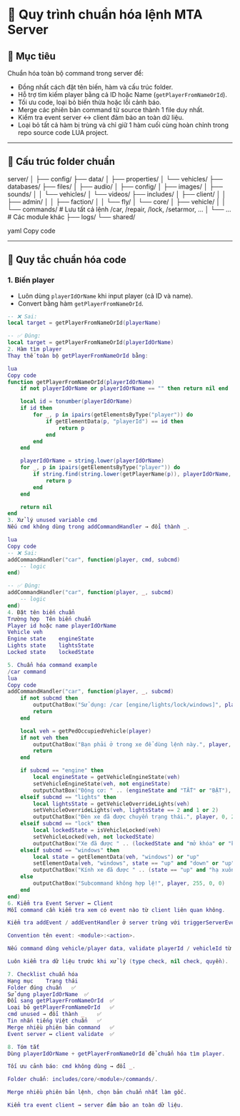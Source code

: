 # 📘 Quy trình chuẩn hóa lệnh MTA Server

## 🎯 Mục tiêu

Chuẩn hóa toàn bộ command trong server để:

- Đồng nhất cách đặt tên biến, hàm và cấu trúc folder.
- Hỗ trợ tìm kiếm player bằng cả ID hoặc Name (`getPlayerFromNameOrId`).
- Tối ưu code, loại bỏ biến thừa hoặc lỗi cảnh báo.
- Merge các phiên bản command từ source thành 1 file duy nhất.
- Kiểm tra event server ↔ client đảm bảo an toàn dữ liệu.
- Loại bỏ tất cả hàm bị trùng và chỉ giữ 1 hàm cuối cùng hoàn chỉnh trong repo source code LUA project.

---

## 📂 Cấu trúc folder chuẩn

server/
│
├── config/
├── data/
│ ├── properties/
│ └── vehicles/
├── databases/
├── files/
│ ├── audio/
│ ├── config/
│ ├── images/
│ ├── sounds/
│ │ └── vehicles/
│ └── videos/
├── includes/
│ ├── client/
│ │ ├── admin/
│ │ ├── faction/
│ │ └── fly/
│ └── core/
│ ├── vehicle/
│ │ └── commands/ # Lưu tất cả lệnh /car, /repair, /lock, /setarmor, ...
│ └── ... # Các module khác
├── logs/
└── shared/

yaml
Copy code

---

## 📐 Quy tắc chuẩn hóa code

### 1. Biến player

- Luôn dùng `playerIdOrName` khi input player (cả ID và name).
- Convert bằng hàm `getPlayerFromNameOrId`.

```lua
-- ❌ Sai:
local target = getPlayerFromNameOrId(playerName)

-- ✅ Đúng:
local target = getPlayerFromNameOrId(playerIdOrName)
2. Hàm tìm player
Thay thế toàn bộ getPlayerFromNameOrId bằng:

lua
Copy code
function getPlayerFromNameOrId(playerIdOrName)
    if not playerIdOrName or playerIdOrName == "" then return nil end

    local id = tonumber(playerIdOrName)
    if id then
        for _, p in ipairs(getElementsByType("player")) do
            if getElementData(p, "playerId") == id then
                return p
            end
        end
    end

    playerIdOrName = string.lower(playerIdOrName)
    for _, p in ipairs(getElementsByType("player")) do
        if string.find(string.lower(getPlayerName(p)), playerIdOrName, 1, true) then
            return p
        end
    end

    return nil
end
3. Xử lý unused variable cmd
Nếu cmd không dùng trong addCommandHandler → đổi thành _.

lua
Copy code
-- ❌ Sai:
addCommandHandler("car", function(player, cmd, subcmd)
    -- logic
end)

-- ✅ Đúng:
addCommandHandler("car", function(player, _, subcmd)
    -- logic
end)
4. Đặt tên biến chuẩn
Trường hợp	Tên biến chuẩn
Player id hoặc name	playerIdOrName
Vehicle	veh
Engine state	engineState
Lights state	lightsState
Locked state	lockedState

5. Chuẩn hóa command example
/car command
lua
Copy code
addCommandHandler("car", function(player, _, subcmd)
    if not subcmd then
        outputChatBox("Sử dụng: /car [engine/lights/lock/windows]", player, 255, 255, 255)
        return
    end

    local veh = getPedOccupiedVehicle(player)
    if not veh then
        outputChatBox("Bạn phải ở trong xe để dùng lệnh này.", player, 255, 0, 0)
        return
    end

    if subcmd == "engine" then
        local engineState = getVehicleEngineState(veh)
        setVehicleEngineState(veh, not engineState)
        outputChatBox("Động cơ: " .. (engineState and "TẮT" or "BẬT"), player, 0, 255, 0)
    elseif subcmd == "lights" then
        local lightsState = getVehicleOverrideLights(veh)
        setVehicleOverrideLights(veh, lightsState == 2 and 1 or 2)
        outputChatBox("Đèn xe đã được chuyển trạng thái.", player, 0, 255, 0)
    elseif subcmd == "lock" then
        local lockedState = isVehicleLocked(veh)
        setVehicleLocked(veh, not lockedState)
        outputChatBox("Xe đã được " .. (lockedState and "mở khóa" or "khóa"), player, 0, 255, 0)
    elseif subcmd == "windows" then
        local state = getElementData(veh, "windows") or "up"
        setElementData(veh, "windows", state == "up" and "down" or "up")
        outputChatBox("Kính xe đã được " .. (state == "up" and "hạ xuống" or "nâng lên") .. ".", player, 0, 255, 0)
    else
        outputChatBox("Subcommand không hợp lệ!", player, 255, 0, 0)
    end
end)
6. Kiểm tra Event Server ↔ Client
Mỗi command cần kiểm tra xem có event nào từ client liên quan không.

Kiểm tra addEvent / addEventHandler ở server trùng với triggerServerEvent từ client.

Convention tên event: <module>:<action>.

Nếu command dùng vehicle/player data, validate playerId / vehicleId từ client.

Luôn kiểm tra dữ liệu trước khi xử lý (type check, nil check, quyền).

7. Checklist chuẩn hóa
Hạng mục	Trạng thái
Folder đúng chuẩn	✅
Sử dụng playerIdOrName	✅
Đổi sang getPlayerFromNameOrId	✅
Loại bỏ getPlayerFromNameOrId	✅
cmd unused → đổi thành _	✅
Tin nhắn tiếng Việt chuẩn	✅
Merge nhiều phiên bản command	✅
Event server ↔ client validate	✅

8. Tóm tắt
Dùng playerIdOrName + getPlayerFromNameOrId để chuẩn hóa tìm player.

Tối ưu cảnh báo: cmd không dùng → đổi _.

Folder chuẩn: includes/core/<module>/commands/.

Merge nhiều phiên bản lệnh, chọn bản chuẩn nhất làm gốc.

Kiểm tra event client → server đảm bảo an toàn dữ liệu.